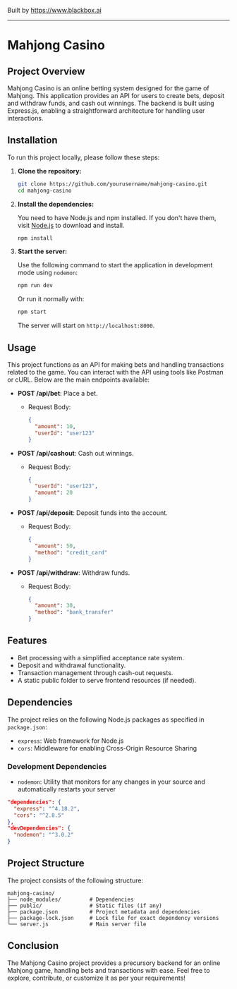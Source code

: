 
Built by https://www.blackbox.ai

---

# Mahjong Casino

## Project Overview

Mahjong Casino is an online betting system designed for the game of Mahjong. This application provides an API for users to create bets, deposit and withdraw funds, and cash out winnings. The backend is built using Express.js, enabling a straightforward architecture for handling user interactions.

## Installation

To run this project locally, please follow these steps:

1. **Clone the repository:**

   ```bash
   git clone https://github.com/yourusername/mahjong-casino.git
   cd mahjong-casino
   ```

2. **Install the dependencies:**

   You need to have Node.js and npm installed. If you don't have them, visit [Node.js](https://nodejs.org/) to download and install.

   ```bash
   npm install
   ```

3. **Start the server:**

   Use the following command to start the application in development mode using `nodemon`:

   ```bash
   npm run dev
   ```

   Or run it normally with:

   ```bash
   npm start
   ```

   The server will start on `http://localhost:8000`.

## Usage

This project functions as an API for making bets and handling transactions related to the game. You can interact with the API using tools like Postman or cURL. Below are the main endpoints available:

- **POST /api/bet**: Place a bet.
   - Request Body: 
     ```json
     {
       "amount": 10,
       "userId": "user123"
     }
     ```

- **POST /api/cashout**: Cash out winnings.
   - Request Body: 
     ```json
     {
       "userId": "user123",
       "amount": 20
     }
     ```

- **POST /api/deposit**: Deposit funds into the account.
   - Request Body: 
     ```json
     {
       "amount": 50,
       "method": "credit_card"
     }
     ```

- **POST /api/withdraw**: Withdraw funds.
   - Request Body: 
     ```json
     {
       "amount": 30,
       "method": "bank_transfer"
     }
     ```

## Features

- Bet processing with a simplified acceptance rate system.
- Deposit and withdrawal functionality.
- Transaction management through cash-out requests.
- A static public folder to serve frontend resources (if needed).

## Dependencies

The project relies on the following Node.js packages as specified in `package.json`:

- `express`: Web framework for Node.js
- `cors`: Middleware for enabling Cross-Origin Resource Sharing

### Development Dependencies
- `nodemon`: Utility that monitors for any changes in your source and automatically restarts your server

```json
"dependencies": {
  "express": "^4.18.2",
  "cors": "^2.8.5"
},
"devDependencies": {
  "nodemon": "^3.0.2"
}
```

## Project Structure

The project consists of the following structure:

```
mahjong-casino/
├── node_modules/         # Dependencies
├── public/               # Static files (if any)
├── package.json          # Project metadata and dependencies
├── package-lock.json     # Lock file for exact dependency versions
└── server.js             # Main server file
```

## Conclusion

The Mahjong Casino project provides a precursory backend for an online Mahjong game, handling bets and transactions with ease. Feel free to explore, contribute, or customize it as per your requirements!